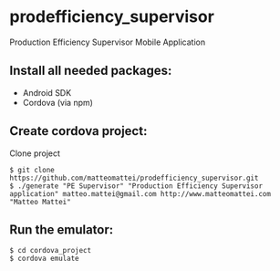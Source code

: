 prodefficiency_supervisor
=========================

Production Efficiency Supervisor Mobile Application

Install all needed packages:
----------------------------

 - Android SDK
 - Cordova (via npm)

Create cordova project:
-----------------------

Clone project

```
$ git clone https://github.com/matteomattei/prodefficiency_supervisor.git
$ ./generate "PE Supervisor" "Production Efficiency Supervisor application" matteo.mattei@gmail.com http://www.matteomattei.com "Matteo Mattei" 
```

Run the emulator:
-----------------

```
$ cd cordova_project
$ cordova emulate 
```
